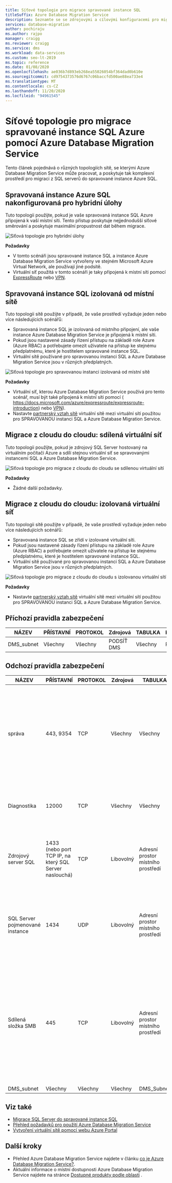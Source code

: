 ```yaml
---
title: Síťové topologie pro migrace spravované instance SQL
titleSuffix: Azure Database Migration Service
description: Seznamte se se zdrojovými a cílovými konfiguracemi pro migrace spravované instance Azure SQL pomocí Azure Database Migration Service.
services: database-migration
author: pochiraju
ms.author: rajpo
manager: craigg
ms.reviewer: craigg
ms.service: dms
ms.workload: data-services
ms.custom: seo-lt-2019
ms.topic: reference
ms.date: 01/08/2020
ms.openlocfilehash: ae036b7d893eb268ea55026054bf364dad0b610e
ms.sourcegitcommit: cd9754373576d6767c06baccfd500ae88ea733e4
ms.translationtype: MT
ms.contentlocale: cs-CZ
ms.lasthandoff: 11/20/2020
ms.locfileid: "94961545"
---
```

# <a name="network-topologies-for-azure-sql-managed-instance-migrations-using-azure-database-migration-service"></a>Síťové topologie pro migrace spravované instance SQL Azure pomocí Azure Database Migration Service

Tento článek pojednává o různých topologiích sítě, se kterými Azure Database Migration Service může pracovat, a poskytuje tak komplexní prostředí pro migraci z SQL serverů do spravované instance Azure SQL.

## <a name="azure-sql-managed-instance-configured-for-hybrid-workloads"></a>Spravovaná instance Azure SQL nakonfigurovaná pro hybridní úlohy 

Tuto topologii použijte, pokud je vaše spravovaná instance SQL Azure připojená k vaší místní síti. Tento přístup poskytuje nejjednodušší síťové směrování a poskytuje maximální propustnost dat během migrace.

![Síťová topologie pro hybridní úlohy](media/resource-network-topologies/hybrid-workloads.png)

**Požadavky**

- V tomto scénáři jsou spravované instance SQL a instance Azure Database Migration Service vytvořeny ve stejném Microsoft Azure Virtual Network, ale používají jiné podsítě.  
- Virtuální síť použitá v tomto scénáři je taky připojená k místní síti pomocí [ExpressRoute](../expressroute/expressroute-introduction.md) nebo [VPN](../vpn-gateway/vpn-gateway-about-vpngateways.md).

## <a name="sql-managed-instance-isolated-from-the-on-premises-network"></a>Spravovaná instance SQL izolovaná od místní sítě

Tuto topologii sítě použijte v případě, že vaše prostředí vyžaduje jeden nebo více následujících scénářů:

- Spravovaná instance SQL je izolovaná od místního připojení, ale vaše instance Azure Database Migration Service je připojená k místní síti.
- Pokud jsou nastavené zásady řízení přístupu na základě role Azure (Azure RBAC) a potřebujete omezit uživatele na přístup ke stejnému předplatnému, které je hostitelem spravované instance SQL.
- Virtuální sítě používané pro spravovanou instanci SQL a Azure Database Migration Service jsou v různých předplatných.

![Síťová topologie pro spravovanou instanci izolovaná od místní sítě](media/resource-network-topologies/mi-isolated-workload.png)

**Požadavky**

- Virtuální síť, kterou Azure Database Migration Service používá pro tento scénář, musí být také připojená k místní síti pomocí ( https://docs.microsoft.com/azure/expressroute/expressroute-introduction) nebo [VPN](../vpn-gateway/vpn-gateway-about-vpngateways.md)).
- Nastavte [partnerský vztah sítě](../virtual-network/virtual-network-peering-overview.md) virtuální sítě mezi virtuální sítí použitou pro SPRAVOVANOU instanci SQL a Azure Database Migration Service.

## <a name="cloud-to-cloud-migrations-shared-virtual-network"></a>Migrace z cloudu do cloudu: sdílená virtuální síť

Tuto topologii použijte, pokud je zdrojový SQL Server hostovaný na virtuálním počítači Azure a sdílí stejnou virtuální síť se spravovanými instancemi SQL a Azure Database Migration Service.

![Síťová topologie pro migrace z cloudu do cloudu se sdílenou virtuální sítí](media/resource-network-topologies/cloud-to-cloud.png)

**Požadavky**

- Žádné další požadavky.

## <a name="cloud-to-cloud-migrations-isolated-virtual-network"></a>Migrace z cloudu do cloudu: izolovaná virtuální síť

Tuto topologii sítě použijte v případě, že vaše prostředí vyžaduje jeden nebo více následujících scénářů:

- Spravovaná instance SQL se zřídí v izolované virtuální síti.
- Pokud jsou nastavené zásady řízení přístupu na základě role Azure (Azure RBAC) a potřebujete omezit uživatele na přístup ke stejnému předplatnému, které je hostitelem spravované instance SQL.
- Virtuální sítě používané pro spravovanou instanci SQL a Azure Database Migration Service jsou v různých předplatných.

![Síťová topologie pro migrace z cloudu do cloudu s izolovanou virtuální sítí](media/resource-network-topologies/cloud-to-cloud-isolated.png)

**Požadavky**

- Nastavte [partnerský vztah sítě](../virtual-network/virtual-network-peering-overview.md) virtuální sítě mezi virtuální sítí použitou pro SPRAVOVANOU instanci SQL a Azure Database Migration Service.

## <a name="inbound-security-rules"></a>Příchozí pravidla zabezpečení

| **NÁZEV**   | **PŘÍSTAVNÍ** | **PROTOKOL** | **Zdrojová** | **TABULKA** | **KROKY** |
|------------|----------|--------------|------------|-----------------|------------|
| DMS_subnet | Všechny      | Všechny          | PODSÍŤ DMS | Všechny             | Povolit      |

## <a name="outbound-security-rules"></a>Odchozí pravidla zabezpečení

| **NÁZEV**                  | **PŘÍSTAVNÍ**                                              | **PROTOKOL** | **Zdrojová** | **TABULKA**           | **KROKY** | **Důvod pravidla**                                                                                                                                                                              |
|---------------------------|-------------------------------------------------------|--------------|------------|---------------------------|------------|--------------------------------------------------------------------------------------------------------------------------------------------------------------------------------------------------|
| správa                | 443, 9354                                              | TCP          | Všechny        | Všechny                       | Povolit      | Komunikace roviny správy prostřednictvím Service Bus a úložiště objektů BLOB v Azure. <br/>(Pokud je povolen partnerský vztah Microsoftu, možná toto pravidlo nebudete potřebovat.)                                                             |
| Diagnostika               | 12000                                                 | TCP          | Všechny        | Všechny                       | Povolit      | DMS pomocí tohoto pravidla shromažďuje diagnostické informace pro účely řešení potíží.                                                                                                                      |
| Zdrojový server SQL         | 1433 (nebo port TCP IP, na který SQL Server naslouchá) | TCP          | Libovolný        | Adresní prostor místního prostředí | Povolit      | Připojení ke zdroji SQL Server z DMS <br/>(Pokud máte připojení Site-to-site, možná toto pravidlo nebudete potřebovat.)                                                                                       |
| SQL Server pojmenované instance | 1434                                                  | UDP          | Libovolný        | Adresní prostor místního prostředí | Povolit      | SQL Server připojení ke zdroji pojmenované instance z DMS <br/>(Pokud máte připojení Site-to-site, možná toto pravidlo nebudete potřebovat.)                                                                        |
| Sdílená složka SMB                 | 445                                                   | TCP          | Libovolný        | Adresní prostor místního prostředí | Povolit      | Síťová sdílená složka SMB pro DMS pro ukládání záložních souborů databáze pro migrace do Azure SQL Database MI a SQL serverů na virtuálním počítači Azure <br/>(Pokud máte připojení Site-to-site, možná toto pravidlo nebudete potřebovat.) |
| DMS_subnet                | Všechny                                                   | Všechny          | Všechny        | DMS_Subnet                | Povolit      |                                                                                                                                                                                                  |

## <a name="see-also"></a>Viz také

- [Migrace SQL Server do spravované instance SQL](./tutorial-sql-server-to-managed-instance.md)
- [Přehled požadavků pro použití Azure Database Migration Service](./pre-reqs.md)
- [Vytvoření virtuální sítě pomocí webu Azure Portal](../virtual-network/quick-create-portal.md)

## <a name="next-steps"></a>Další kroky

- Přehled Azure Database Migration Service najdete v článku [co je Azure Database Migration Service?](dms-overview.md).
- Aktuální informace o místní dostupnosti Azure Database Migration Service najdete na stránce [Dostupné produkty podle oblasti](https://azure.microsoft.com/global-infrastructure/services/?products=database-migration) .